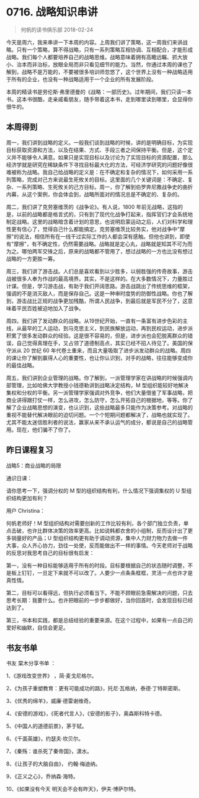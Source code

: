 # 0716. 战略知识串讲
> 何帆的读书俱乐部
2018-02-24

今天是周六，我来串讲一下本周的内容。上周我们讲了策略，这一周我们来讲战略。只有一个策略，算不得战略，只有一系列策略互相协调、互相配合，才能形成战略。我们每个人都要培养自己的战略思维。战略意味着拥有高瞻远瞩、抓大放小、治本而非治标，放眼全局而非只看见细节的能力。当然，你通过本周的课也了解到，战略不是万能的，不要被很多培训师忽悠了，这个世界上没有一种战略适用于所有的企业，也没有一种战略适用于一个企业的所有发展阶段。

本周的精读书是劳伦斯·弗里德曼的《战略：一部历史》。过年期间，我们只读一本书。这本书很酷，走亲戚看朋友，随手带着这本书，走到哪里读到哪里，会显得你很牛的。

## 本周得到

周一，我们讲到战略的定义。一般我们谈到战略的时候，讲的是明确目标，为实现目标获取资源和方法，以及在结果、方式、手段三者之间保持平衡。但是，这个定义并不能够令人满意。如果只是实现目标以及讨论为了实现目标的资源配置，那么经济学就是研究在稀缺条件下寻找目标最大化的方法，可经济学研究的问题好像很难被称为战略。我自己给战略的定义是：在不确定和复杂的情况下，如何采用一系列策略，完成对己方来说最生死攸关的目标。这里面的几个关键词是：不确定、复杂、一系列策略、生死攸关的己方目标。周一，你了解到伯罗奔尼撒战争史的曲折内幕，从这个案例，你会体会到，战略所面对的情况总是不确定的、复杂的。

周二，我们讲了克劳塞维茨的《战争论》。有人说，1800 年前无战略，这指的是，以前的战略都是格言式的，只有到了现代化战争打起来，指挥官们才会系统地制定战略。这里的战略暗含着计划的意思，也说明启蒙运动之后，人们对科学和理性更有信心了，觉得自己什么都能搞定。克劳塞维茨比较务实，他对战争中"摩擦"的说法，相信所有在一线干过实际工作的人都会深有感触。但他也讲到，即使有"摩擦"，有不确定性，仍然需要战略。战略就是定心丸，战略就是知其不可为而为之。哪怕两军交锋之后，原来的战略都不管用了，想过战略的一方也比没有想过战略的一方更胜一筹。

周三，我们讲了游击战。人们总是喜欢看到以少胜多，以弱胜强的传奇故事，游击战被很多人奉为作战的最高境界。其实，不是这样的。在大多数情况下，力量胜过计谋。但是，学习游击战，有助于我们开阔思路。游击战跳出了传统思维的框架，强调的不是消灭敌人，而是保存自己。这是一种审时度势的防御性战略。你也了解到，游击战比正规的战争更加残酷，所谓人民战争，到最后就是军民不分了，这意味着平民百姓被迫地加入了战争。

周四，我们讲了发动群众的战略。从19世纪开始，一直有一条富有进步色彩的主线，从最早的工人运动，到马克思主义，到民族解放运动，再到民权运动，进步派积累了很多发动群众的经验。这是很不容易的，但是，进步派也会犯脱离群众的错误，自己觉得真理在手，又占领了道德制高点，其实已经不招人待见了。美国的保守派从 20 世纪 60 年代卷土重来，而且大量吸取了进步派发动群众的战略。周四的课让你了解到赢得人心的重要性，也让你认识到，对手的战略，往往能够变成你的最佳战略。

周五，我们讲到企业管理的战略。你了解到，一派管理学家在讲战略的时候强调内部管理，比如哈佛大学教授小钱德勒讲到战略决定结构，M 型组织能较好地解决集权和分权的平衡。另一派管理学家强调对外竞争，他们大量借鉴了军事战略，把商业讲得跟打仗一样，怎么进攻，怎么防守，怎么开拓自己的根据地，等等。你了解了企业战略思想的演变，也认识到，这些战略最多只能作为决策参考。对战略的重视不能替代解决眼前的迫切问题。一个个短期问题都解决了，战略也就实现了。尤其不能太迷信胜利者的说法，赢家从来不承认运气的成分，都说是自己的战略管用。现在，他们骗不了你了。

## 昨日课程复习

战略5：商业战略的局限

通识日课：

请你思考一下，强调分权的 M 型的组织结构有利，什么情况下强调集权的 U 型组织结构更加有利？

用户 Christina：

何帆老师好！M 型组织结构对需要创新的工作比较有利，各个部门独立负责，单点击破，也许比群体决策的效率更高。比如说韩都衣舍的小组制，反而设计出了更多销量好的产品；U 型组织结构更有助于调动资源，集中人力财力物力去做一件大事，众人齐心协力，劲往一处使，反而能做出不一样的事情。今天老师对于战略的反思对我思考自己的目标很有启发：

第一，没有一种目标能够适用于所有的时段。目标要根据自己的状态随时调整，不是板上钉钉，一旦定下来就不可以改了。人要少一点条条框框，灵活一点也许才是真性情。

第二，目标可以看得远，但执行必须看当下。不能不顾眼前急需解决的问题，只去思考长期：我要什么。也许把眼前的一步步都做好，当你回首时，会发现目标已经达到了。

第三，书本和实践，都是总结经验的重要来源。在这个过程中，如果有一点自己的爱好和幽默，自信会更足。

## 书友书单

书友 棠木分享书单 ： 

1、《游戏改变世界》 ，简·麦戈尼格尔。

2、《为孩子重塑教育：更有可能成功的路》，托尼·瓦格纳，泰德·丁特斯密斯。

3、《优秀的绵羊》，威廉·德雷谢维奇。

4、《安德的游戏》，《死者代言人》，《安德的影子》，奥森斯科特卡德。

5、《中国人的道德前景》，茅于轼。

6、《千面英雄》，约瑟夫·坎贝尔。

7、《秦殇：谁杀死了秦帝国》，潇水。

8、《让孩子的大脑自由》， 约翰·梅迪纳。

9、《正义之心》，乔纳森·海特。

10、《如果没有今天 明天会不会有昨天》，伊夫·博萨尔特。
